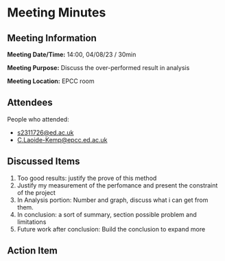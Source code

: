 # Meeting Minutes

## Meeting Information

**Meeting Date/Time:**
14:00, 04/08/23 / 30min

**Meeting Purpose:**
Discuss the over-performed result in analysis

**Meeting Location:** EPCC room

## Attendees

People who attended:

- s2311726@ed.ac.uk
- C.Laoide-Kemp@epcc.ed.ac.uk

## Discussed Items

1. Too good results: justify the prove of this method 
2. Justify my measurement of the perfomance and present the constraint of the project
3. In Analysis portion: Number and graph, discuss what i can get from them.
4. In conclusion: a sort of summary, section possible problem and limitations
5. Future work after conclusion: Build the conclusion to expand more

## Action Item



